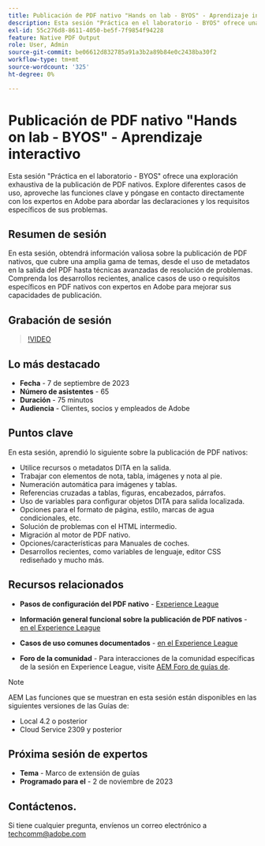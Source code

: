 ```yaml
---
title: Publicación de PDF nativo "Hands on lab - BYOS" - Aprendizaje interactivo
description: Esta sesión "Práctica en el laboratorio - BYOS" ofrece una exploración exhaustiva de la publicación de PDF nativos. Explore diferentes casos de uso, aproveche las funciones clave y póngase en contacto directamente con los expertos en Adobe para abordar las declaraciones y los requisitos específicos de sus problemas.
exl-id: 55c276d8-8611-4050-be5f-7f9854f94228
feature: Native PDF Output
role: User, Admin
source-git-commit: be06612d832785a91a3b2a89b84e0c2438ba30f2
workflow-type: tm+mt
source-wordcount: '325'
ht-degree: 0%

---
```


# Publicación de PDF nativo &quot;Hands on lab - BYOS&quot; - Aprendizaje interactivo

Esta sesión &quot;Práctica en el laboratorio - BYOS&quot; ofrece una exploración exhaustiva de la publicación de PDF nativos. Explore diferentes casos de uso, aproveche las funciones clave y póngase en contacto directamente con los expertos en Adobe para abordar las declaraciones y los requisitos específicos de sus problemas.

## Resumen de sesión

En esta sesión, obtendrá información valiosa sobre la publicación de PDF nativos, que cubre una amplia gama de temas, desde el uso de metadatos en la salida del PDF hasta técnicas avanzadas de resolución de problemas. Comprenda los desarrollos recientes, analice casos de uso o requisitos específicos en PDF nativos con expertos en Adobe para mejorar sus capacidades de publicación.

## Grabación de sesión

>[!VIDEO](https://video.tv.adobe.com/v/3424375/native-pdf-aem-guides?quality=12&learn=on)

## Lo más destacado

- **Fecha** - 7 de septiembre de 2023
- **Número de asistentes** - 65
- **Duración** - 75 minutos
- **Audiencia** - Clientes, socios y empleados de Adobe

## Puntos clave

En esta sesión, aprendió lo siguiente sobre la publicación de PDF nativos:

- Utilice recursos o metadatos DITA en la salida.
- Trabajar con elementos de nota, tabla, imágenes y nota al pie.
- Numeración automática para imágenes y tablas.
- Referencias cruzadas a tablas, figuras, encabezados, párrafos.
- Uso de variables para configurar objetos DITA para salida localizada.
- Opciones para el formato de página, estilo, marcas de agua condicionales, etc.
- Solución de problemas con el HTML intermedio.
- Migración al motor de PDF nativo.
- Opciones/características para Manuales de coches.
- Desarrollos recientes, como variables de lenguaje, editor CSS rediseñado y mucho más.


## Recursos relacionados

- **Pasos de configuración del PDF nativo** - [Experience League](https://experienceleague.adobe.com/docs/experience-manager-guides-learn/tutorials/knowledge-base/kb-articles/publishing/configuring-aem-environment-for-native-pdf-publishing.html?lang=en)

- **Información general funcional sobre la publicación de PDF nativos** - [en el Experience League](https://experienceleague.adobe.com/docs/experience-manager-guides-learn/tutorials/knowledge-base/expert-session/native-pdf-publishing-essentials-feb23.html?lang=en)

- **Casos de uso comunes documentados** - [en el Experience League](https://experienceleague.adobe.com/docs/experience-manager-guides-learn/tutorials/install-guide/on-prem-ig/output-gen-config/config-native-pdf-publish/content-styles/stylesheet.html?lang=en)

- **Foro de la comunidad** - Para interacciones de la comunidad específicas de la sesión en Experience League, visite  [AEM Foro de guías de](https://experienceleaguecommunities.adobe.com/t5/experience-manager-guides/bd-p/xml-documentation-discussions).

>[!NOTE]
>
> AEM Las funciones que se muestran en esta sesión están disponibles en las siguientes versiones de las Guías de:
> - Local 4.2 o posterior
> - Cloud Service 2309 y posterior

## Próxima sesión de expertos

- **Tema** - Marco de extensión de guías
- **Programado para el** - 2 de noviembre de 2023

## Contáctenos.

Si tiene cualquier pregunta, envíenos un correo electrónico a <techcomm@adobe.com>
